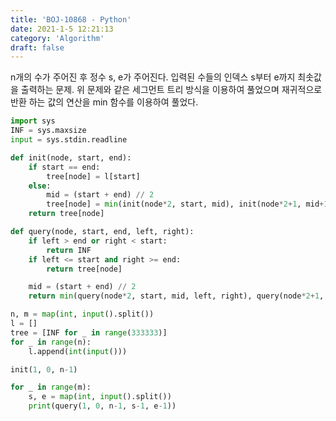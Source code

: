 ```yaml
---
title: 'BOJ-10868 - Python'
date: 2021-1-5 12:21:13
category: 'Algorithm'
draft: false
---
```

n개의 수가 주어진 후 정수 s, e가 주어진다. 입력된 수들의 인덱스 s부터 e까지 최솟값을 출력하는 문제. 위 문제와 같은 세그먼트 트리 방식을 이용하여 풀었으며 재귀적으로 반환 하는 값의 연산을 min 함수를 이용하여 풀었다.
```python
import sys
INF = sys.maxsize
input = sys.stdin.readline

def init(node, start, end):
    if start == end:
        tree[node] = l[start]
    else:
        mid = (start + end) // 2
        tree[node] = min(init(node*2, start, mid), init(node*2+1, mid+1, end))
    return tree[node]

def query(node, start, end, left, right):
    if left > end or right < start:
        return INF
    if left <= start and right >= end:
        return tree[node]

    mid = (start + end) // 2
    return min(query(node*2, start, mid, left, right), query(node*2+1, mid+1, end, left, right))

n, m = map(int, input().split())
l = []
tree = [INF for _ in range(333333)]
for _ in range(n):
    l.append(int(input()))

init(1, 0, n-1)

for _ in range(m):
    s, e = map(int, input().split())
    print(query(1, 0, n-1, s-1, e-1))

```